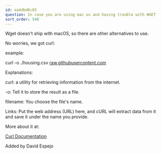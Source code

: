```yaml
---
id: ea4dbd6c83
question: In case you are using mac os and having trouble with WGET
sort_order: 540
---
```


Wget doesn't ship with macOS, so there are other alternatives to use.

No worries, we got curl:

example:

curl -o ./housing.csv [raw.githubusercontent.com](https://raw.githubusercontent.com/alexeygrigorev/datasets/master/housing.csv)

Explanations:

curl: a utility for retrieving information from the internet.

-o: Tell it to store the result as a file.

filename: You choose the file's name.

Links: Put the web address (URL) here, and cURL will extract data from it and save it under the name you provide.

More about it at:

[Curl Documentation](https://curl.se/docs/manpage.html)

Added by David Espejo

